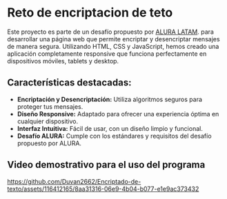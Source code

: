 # Reto de encriptacion de teto

Este proyecto es parte de un desafío propuesto por [ALURA LATAM](https://www.aluracursos.com/). para desarrollar una página web que permite encriptar y desencriptar mensajes de manera segura. Utilizando HTML, CSS y JavaScript, hemos creado una aplicación completamente responsive que funciona perfectamente en dispositivos móviles, tablets y desktop.


## Características destacadas:

- **Encriptación y Desencriptación:** Utiliza algoritmos seguros para proteger tus mensajes.
- **Diseño Responsive:** Adaptado para ofrecer una experiencia óptima en cualquier dispositivo.
- **Interfaz Intuitiva:** Fácil de usar, con un diseño limpio y funcional.
- **Desafío ALURA:** Cumple con los estándares y requisitos del desafío propuesto por ALURA.


## Video demostrativo para el uso del programa

https://github.com/Duvan2662/Encriptado-de-texto/assets/116412165/8aa31316-06e9-4b04-b077-e1e9ac373432


